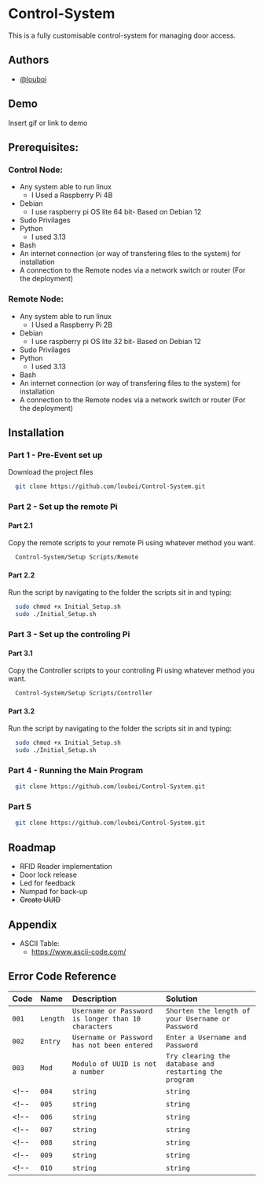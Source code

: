# Control-System

This is a fully customisable control-system for managing door access.

## Authors

- [@louboi](https://github.com/louboi)

## Demo

Insert gif or link to demo

## Prerequisites:

### Control Node:
- Any system able to run linux
    - I Used a Raspberry Pi 4B
- Debian
    - I use raspberry pi OS lite 64 bit- Based on Debian 12
- Sudo Privilages
- Python
    - I used 3.13
- Bash
- An internet connection (or way of transfering files to the system) for installation
- A connection to the Remote nodes via a network switch or router (For the deployment)

### Remote Node:
- Any system able to run linux
    - I Used a Raspberry Pi 2B
- Debian
    - I use raspberry pi OS lite 32 bit- Based on Debian 12
- Sudo Privilages
- Python
    - I used 3.13
- Bash
- An internet connection (or way of transfering files to the system) for installation
- A connection to the Remote nodes via a network switch or router (For the deployment)

## Installation
### Part 1 - Pre-Event set up
Download the project files
```bash
  git clone https://github.com/louboi/Control-System.git
```
### Part 2 - Set up the remote Pi
#### Part 2.1
Copy the remote scripts to your remote Pi using whatever method you want.
```bash
  Control-System/Setup Scripts/Remote
```
#### Part 2.2
Run the script by navigating to the folder the scripts sit in and typing:
```bash
  sudo chmod +x Initial_Setup.sh
  sudo ./Initial_Setup.sh
```
### Part 3 - Set up the controling Pi
#### Part 3.1
Copy the Controller scripts to your controling Pi using whatever method you want.
```bash
  Control-System/Setup Scripts/Controller
```
#### Part 3.2
Run the script by navigating to the folder the scripts sit in and typing:
```bash
  sudo chmod +x Initial_Setup.sh
  sudo ./Initial_Setup.sh
```
### Part 4 - Running the Main Program
```bash
  git clone https://github.com/louboi/Control-System.git
```
### Part 5
```bash
  git clone https://github.com/louboi/Control-System.git
```
  
## Roadmap

- RFID Reader implementation
- Door lock release
- Led for feedback
- Numpad for back-up
- ~~Create UUID~~

## Appendix

- ASCII Table:
    - https://www.ascii-code.com/

## Error Code Reference

| Code  | Name     | Description                                         | Solution                                                  |
| :---- | :------- | :-------------------------------------------------- | :-------------------------------------------------------- |
| `001` | `Length` | `Username or Password is longer than 10 characters` | `Shorten the length of your Username or Password`         |
| `002` | `Entry`  | `Username or Password has not been entered`         | `Enter a Username and Password`                           |
| `003` | `Mod`    | `Modulo of UUID is not a number`                    | `Try clearing the database and restarting the program`    |
<!-- | `004` | `string` | `string`                                            | `string`                                                  | -->
<!-- | `005` | `string` | `string`                                            | `string`                                                  | -->
<!-- | `006` | `string` | `string`                                            | `string`                                                  | -->
<!-- | `007` | `string` | `string`                                            | `string`                                                  | -->
<!-- | `008` | `string` | `string`                                            | `string`                                                  | -->
<!-- | `009` | `string` | `string`                                            | `string`                                                  | -->
<!-- | `010` | `string` | `string`                                            | `string`                                                  | -->